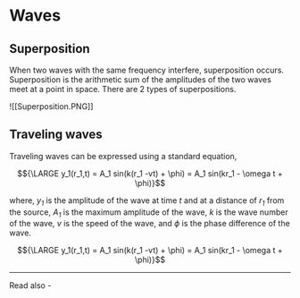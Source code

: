 # Waves

## Superposition



When two waves with the same frequency interfere, superposition occurs. Superposition is the arithmetic sum of the amplitudes of the two waves meet at a point in space. There are 2 types of superpositions.

![[Superposition.PNG]]

## Traveling waves

Traveling waves can be expressed using a standard equation,

$${\LARGE y_1(r_1,t) = A_1 sin(k(r_1 -vt) + \phi) = A_1 sin(kr_1 - \omega t + \phi)}$$

where,
*${y_1}$* is the amplitude of the wave at time *t* and at a distance of *${r_1}$* from the source,
*${A_1}$* is the maximum amplitude of the wave,
*k* is the wave number of the wave,
*v* is the speed of the wave, and
*${\phi}$* is the phase difference of the wave.

$${\LARGE y_1(r_1,t) = A_1 sin(k(r_1 -vt) + \phi) = A_1 sin(kr_1 - \omega t + \phi)}$$




---
Read also - 

